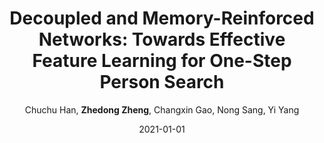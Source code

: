 ---
title: "Decoupled and Memory-Reinforced Networks: Towards Effective Feature Learning for One-Step Person Search"
collection: publications
permalink: /publication/2021-01-01-Decoupled-and-Memory-Reinforced-Networks-Towards-Effective-Feature-Learning-for-One-Step-Person-Search
date: 2021-01-01
doi: 
venue: 'AAAI'
paperurl: 'https://zdzheng.xyz/files/Han_Person_Search.pdf'
author: 'Chuchu Han,  <strong>Zhedong Zheng</strong>,  Changxin Gao,  Nong Sang,  Yi Yang'
citation: ' Chuchu Han,  Zhedong Zheng,  Changxin Gao,  Nong Sang,  Yi Yang, &quot;Decoupled and Memory-Reinforced Networks: Towards Effective Feature Learning for One-Step Person Search.&quot; AAAI, 2021.'
pub_year: '2021'
bib: >
    ```bib
    @inproceedings{han2021decoupled,  
    author = "Han, Chuchu and Zheng, Zhedong and Gao, Changxin and Sang, Nong and Yang, Yi",  
    title = "Decoupled and Memory-Reinforced Networks: Towards Effective Feature Learning for One-Step Person Search",  
    booktitle = "AAAI",  
    url = "https://zdzheng.xyz/files/Han\_Person\_Search.pdf",  
    year = "2021"
    }
    ```

---